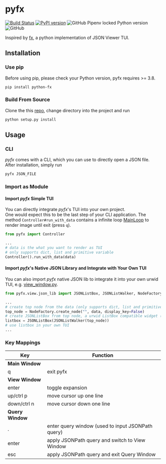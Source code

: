 # pyfx
[![Build Status](https://travis-ci.org/cielong/pyfx.svg?branch=master)](https://travis-ci.org/github/cielong/pyfx)
[![PyPI version](https://badge.fury.io/py/python-fx.svg)](https://badge.fury.io/py/python-fx)
![GitHub Pipenv locked Python version](https://img.shields.io/github/pipenv/locked/python-version/cielong/pyfx)
![GitHub](https://img.shields.io/github/license/cielong/pyfx)  

Inspired by [fx](https://github.com/antonmedv/fx), a python implementation of JSON Viewer TUI.

## Installation
### Use pip
Before using pip, please check your Python version, pyfx requires >= 3.8.
```bash
pip install python-fx
```
### Build From Source
Clone the this [repo](https://github.com/cielong/pyfx.git), change directory into the project and run
```bash
python setup.py install
```

## Usage
### CLI
*pyfx* comes with a CLI, which you can use to directly open a JSON file.  
After installation, simply run
```bash
pyfx JSON_FILE
```
### Import as Module
#### Import *pyfx* Simple TUI
You can directly integrate *pyfx*'s TUI into your own project.   
One would expect this to be the last step of your CLI application. The method `Controller#run_with_data` contains a infinite loop [MainLoop](http://urwid.org/reference/main_loop.html#mainloop) to render image until exit (press `q`).
```python
from pyfx import Controller

...
# data is the what you want to render as TUI
# only supports dict, list and primitive variable
Controller().run_with_data(data)
```
#### Import *pyfx*'s Native JSON Library and Integrate with Your Own TUI
You can also import *pyfx* native JSON lib to integrate it into your own urwid TUI, e.g. [view_window.py](https://github.com/cielong/pyfx/blob/master/src/pyfx/view/components/view_window.py).
```python
from pyfx.view.json_lib import JSONListBox, JSONListWalker, NodeFactory

...
# create top node from the data (only supports dict, list and primitive variable)
top_node = NodeFactory.create_node("", data, display_key=False)
# create JSONListBox from top node, a urwid ListBox compatible widget (http://urwid.org/reference/widget.html#listbox)
listbox = JSONListBox(JSONListWalker(top_node))
# use listbox in your own TUI 
...
```

### Key Mappings
| Key              | Function                                          |
|------------------|---------------------------------------------------|
| **Main Window**                                                      |
| q                | exit pyfx                                         |
| **View Window**                                                      |
| enter            | toggle expansion                                  |
| up/ctrl p        | move cursor up one line                           |
| down/ctrl n      | move cursor down one line                         |
| **Query Window**                                                     |
| .                | enter query window (used to input JSONPath query) |
| enter            | apply JSONPath query and switch to View Window    |
| esc              | apply JSONPath query and exit Query Window        |
